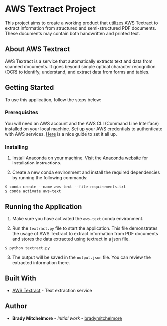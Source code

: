 # AWS Textract Project

This project aims to create a working product that utilizes AWS Textract to extract information from structured and semi-structured PDF documents. These documents may contain both handwritten and printed text.

## About AWS Textract

AWS Textract is a service that automatically extracts text and data from scanned documents. It goes beyond simple optical character recognition (OCR) to identify, understand, and extract data from forms and tables.

## Getting Started

To use this application, follow the steps below:

### Prerequisites

You will need an AWS account and the AWS CLI (Command Line Interface) installed on your local machine. Set up your AWS credentials to authenticate with AWS services. [Here](https://aws.amazon.com/getting-started/guides/setup-environment/) is a nice guide to set it all up.

### Installing

1. Install Anaconda on your machine. Visit the [Anaconda website](https://www.anaconda.com/products/individual) for installation instructions.

2. Create a new conda environment and install the required dependencies by running the following commands:

```
$ conda create --name aws-text --file requirements.txt
$ conda activate aws-text
```

## Running the Application

1. Make sure you have activated the `aws-text` conda environment.

2. Run the `textract.py` file to start the application. This file demonstrates the usage of AWS Textract to extract information from PDF documents and stores the data extracted using textract in a json file.

```
$ python textract.py
```


3. The output will be saved in the `output.json` file. You can review the extracted information there.

## Built With

* [AWS Textract](https://aws.amazon.com/textract/) - Text extraction service

## Author

* **Brady Mitchelmore** - *Initial work* - [bradymitchelmore](mailto:bradymitchelmore@gmail.com)
